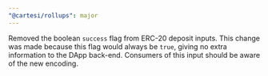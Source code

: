 ```yaml
---
"@cartesi/rollups": major
---
```


Removed the boolean `success` flag from ERC-20 deposit inputs.
This change was made because this flag would always be `true`, giving no extra information to the DApp back-end.
Consumers of this input should be aware of the new encoding.
